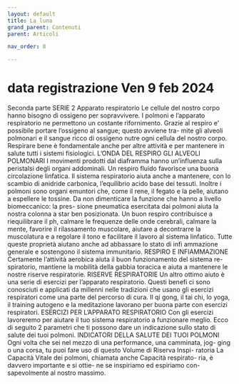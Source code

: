 ```yaml
---
layout: default
title: La luna 
grand_parent: Contenuti
parent: Articoli

nav_order: 8

---
```


# data registrazione Ven 9 feb 2024

Seconda parte
SERIE 2
Apparato respiratorio
Le cellule del nostro corpo hanno bisogno di ossigeno per sopravvivere.
I polmoni e l’apparato respiratorio ne permettono un costante rifornimento.
Grazie al respiro e’ possibile portare l’ossigeno al sangue; questo avviene tra-
mite gli alveoli polmonari e il sangue ricco di ossigeno nutre ogni cellula del
nostro corpo.
Respirare bene è fondamentale anche per altre attività e per mantenere in
salute tutti i sistemi fisiologici.
L’ONDA DEL RESPIRO
GLI ALVEOLI POLMONARI
I movimenti prodotti dal diaframma hanno un’influenza sulla peristalsi degli
organi addominali.
Un respiro fluido favorisce una buona circolazione linfatica.
Il sistema respiratorio aiuta anche a mantenere, con lo scambio di anidride
carbonica, l’equilibrio acido base dei tessuti. Inoltre i polmoni sono organi
emuntori che, come il rene, il fegato e la pelle, aiutano a espellere le tossine.
Da non dimenticare la funzione che hanno a livello biomeccanico: la pres-
sione pneumatica esercitata dai polmoni aiuta la nostra colonna a star ben
posizionata.
Un buon respiro contribuisce a riequilibrare il ph, calmare le frequenze delle
onde cerebrali, calmare la mente, favorire il rilassamento muscolare,
aiutare a decontrarre la muscolatura e a regolare il tono e facilitare il lavoro
al sistema linfatico.
Tutte queste proprietà aiutano anche ad abbassare lo stato di infi ammazione
generale e sostengono il sistema immunitario.
RESPIRO E INFIAMMAZIONE
Certamente l’attività aerobica aiuta il buon funzionamento del sistema re-
spiratorio, mantiene la mobilità della gabbia toracica e aiuta a mantenere le
nostre riserve respiratorie.
RISERVE RESPIRATORIE
Un altro ottimo aiuto è una serie di esercizi per l’apparato respiratorio.
Questi benefi ci sono conosciuti e applicati da millenni nelle tradizioni che
usano gli esercizi respiratori come una parte del percorso di cura.
Il qi gong, il tai chi, lo yoga, il training autogeno e la meditazione lavorano per
buona parte con esercizi respiratori.
ESERCIZI PER L’APPARATO RESPIRATORIO
Con gli esercizi lavoreremo per aiutare il tuo sistema respiratorio a funzionare
meglio.
Ecco di seguito 2 parametri che ti possono dare un indicazione sullo stato di
salute dei tuoi polmoni.
INDICATORI DELLA SALUTE DEI TUOI POLMONI
Ogni volta che sei nel mezzo di una
performance, una camminata, jog-
ging o una corsa, tu puoi fare uso
di questo Volume di Riserva Inspi-
ratoria
La Capacità Vitale dei polmoni,
chiamata anche Capacità respirato-
ria, è davvero importante e si ottie-
ne se inspiriamo ed espiriamo con-
sapevolmente al nostro massimo.